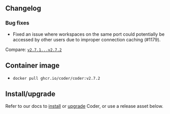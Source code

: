 ## Changelog

### Bug fixes

- Fixed an issue where workspaces on the same port could potentially be accessed by other users due to improper connection caching (#1179).

Compare: [`v2.7.1...v2.7.2`](https://github.com/onchainengineering/hmi-computer/compare/v2.7.0...v2.7.1)

## Container image

- `docker pull ghcr.io/coder/coder:v2.7.2`

## Install/upgrade

Refer to our docs to [install](https://coder.com/docs/install) or [upgrade](https://coder.com/docs/admin/upgrade) Coder, or use a release asset below.
